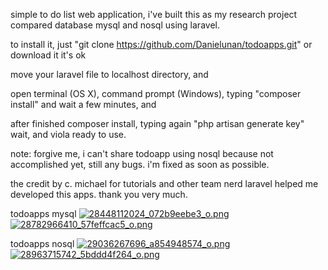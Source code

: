 simple to do list web application, i've built this as my research project compared database mysql and nosql using laravel.

to install it, just "git clone https://github.com/Danielunan/todoapps.git" or download it it's ok

move your laravel file to localhost directory, and

open terminal (OS X), command prompt (Windows), typing "composer install" and wait a few minutes, and

after finished composer install, typing again "php artisan generate key" wait, and viola ready to use.

note: forgive me, i can't share todoapp using nosql because not accomplished yet, still any bugs. i'm fixed as soon as possible.

the credit by c. michael for tutorials and other team nerd laravel helped me developed this apps. thank you very much.

todoapps mysql 
[![28448112024_072b9eebe3_o.png](https://s3.postimg.org/v3gp0ur4j/28448112024_072b9eebe3_o.png)](https://postimg.org/image/rwm5h86of/)
[![28782966410_57feffcac5_o.png](https://s3.postimg.org/ah9fjzs6b/28782966410_57feffcac5_o.png)](https://postimg.org/image/guyin8x27/)

todoapps nosql 
[![29036267696_a854948574_o.png](https://s4.postimg.org/433wx4uct/29036267696_a854948574_o.png)](https://postimg.org/image/l3mt5t7e1/)
[![28963715742_5bddd4f264_o.png](https://s3.postimg.org/h39epgzyr/28963715742_5bddd4f264_o.png)](https://postimg.org/image/6t6zq8a33/)
